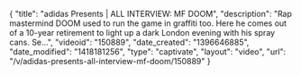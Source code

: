 {
    "title": "adidas Presents | ALL INTERVIEW: MF DOOM",
    "description": "Rap mastermind DOOM used to run the game in graffiti too. Here he comes out of a 10-year retirement to light up a dark London evening with his spray cans. Se...",
    "videoid": "150889",
    "date_created": "1396646885",
    "date_modified": "1418181256",
    "type": "captivate",
    "layout": "video",
    "url": "\/v\/adidas-presents-all-interview-mf-doom\/150889"
}